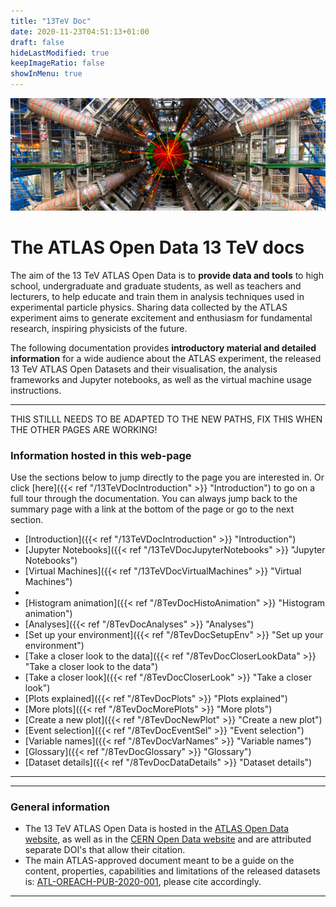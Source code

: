 ```yaml
---
title: "13TeV Doc"
date: 2020-11-23T04:51:13+01:00
draft: false
hideLastModified: true
keepImageRatio: false
showInMenu: true
---
```


![](images/detector_background.png)

# **The ATLAS Open Data 13 TeV docs**

The aim of the 13 TeV ATLAS Open Data is to **provide data and tools** to high school, undergraduate and graduate students, as well as teachers and lecturers, to help educate and train them in analysis techniques used in experimental particle physics. Sharing data collected by the ATLAS experiment aims to generate excitement and enthusiasm for fundamental research, inspiring physicists of the future.

The following documentation provides **introductory material and detailed information** for a wide audience about the ATLAS experiment, the released 13 TeV ATLAS Open Datasets and their visualisation, the analysis frameworks and Jupyter notebooks, as well as the virtual machine usage instructions.

---

THIS STILLL NEEDS TO BE ADAPTED TO THE NEW PATHS, FIX THIS WHEN THE OTHER PAGES ARE WORKING!

### Information hosted in this web-page

Use the sections below to jump directly to the page you are interested in.
Or click [here]({{< ref "/13TeVDocIntroduction" >}} "Introduction") to go on a full tour through the documentation. You can always jump back to the summary page with a link at the bottom of the page or go to the next section.

- [Introduction]({{< ref "/13TeVDocIntroduction" >}} "Introduction")
- [Jupyter Notebooks]({{< ref "/13TeVDocJupyterNotebooks" >}} "Jupyter Notebooks")
- [Virtual Machines]({{< ref "/13TeVDocVirtualMachines" >}} "Virtual Machines")
- 
- [Histogram animation]({{< ref "/8TevDocHistoAnimation" >}} "Histogram animation")
- [Analyses]({{< ref "/8TevDocAnalyses" >}} "Analyses")
- [Set up your environment]({{< ref "/8TevDocSetupEnv" >}} "Set up your environment")
- [Take a closer look to the data]({{< ref "/8TevDocCloserLookData" >}} "Take a closer look to the data")
- [Take a closer look]({{< ref "/8TevDocCloserLook" >}} "Take a closer look")
- [Plots explained]({{< ref "/8TevDocPlots" >}} "Plots explained")
- [More plots]({{< ref "/8TevDocMorePlots" >}} "More plots")
- [Create a new plot]({{< ref "/8TevDocNewPlot" >}} "Create a new plot")
- [Event selection]({{< ref "/8TevDocEventSel" >}} "Event selection")
- [Variable names]({{< ref "/8TevDocVarNames" >}} "Variable names")
- [Glossary]({{< ref "/8TevDocGlossary" >}} "Glossary")
- [Dataset details]({{< ref "/8TevDocDataDetails" >}} "Dataset details")


---

---

### General information

+ The 13 TeV ATLAS Open Data is hosted in the [ATLAS Open Data website](http://opendata.atlas.cern), as well as in the [CERN Open Data website](http://opendata.cern.ch/) and are attributed separate DOI's that allow their citation.
+ The main ATLAS-approved document meant to be a guide on the content, properties, capabilities and limitations of the released datasets is: [ATL-OREACH-PUB-2020-001](https://cds.cern.ch/record/2707171), please cite accordingly.

---
